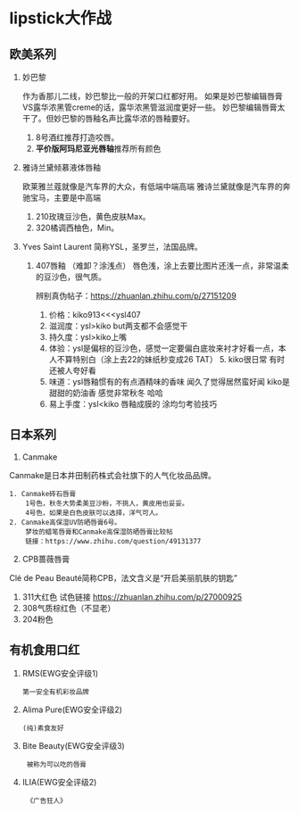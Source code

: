 # lipstick大作战

## **欧美系列**
1. 妙巴黎

    作为香那儿二线，妙巴黎比一般的开架口红都好用。
    如果是妙巴黎编辑唇膏VS露华浓黑管creme的话，露华浓黑管滋润度更好一些。
    妙巴黎编辑唇膏太干了。但妙巴黎的唇釉名声比露华浓的唇釉要好。
    
     1. 8号酒红推荐打造咬唇。
     2. **平价版阿玛尼亚光唇轴**推荐所有颜色
2. 雅诗兰黛倾慕液体唇釉

    欧莱雅兰蔻就像是汽车界的大众，有低端中端高端
    雅诗兰黛就像是汽车界的奔驰宝马，主要是中高端

    1. 210玫瑰豆沙色，黄色皮肤Max。
    2. 320橘调西柚色，Min。
3. Yves Saint Laurent
简称YSL，圣罗兰，法国品牌。
	1. 407唇釉 （难卸？涂浅点）
	唇色浅，涂上去要比图片还浅一点，非常温柔的豆沙色，很气质。

		辨别真伪帖子：https://zhuanlan.zhihu.com/p/27151209
		1. 价格：kiko913<<<ysl407 
		2.  滋润度：ysl>kiko but两支都不会感觉干
		3. 持久度：ysl>kiko上嘴
		4. 体验：ysl是偏棕的豆沙色，感觉一定要偏白底妆来衬才好看一点，本人不算特别白（涂上去22的妹纸秒变成26 TAT） 		5. kiko很日常 有时还被人夸好看 
		6. 味道：ysl唇釉惯有的有点酒精味的香味 闻久了觉得居然蛮好闻
		                 kiko是甜甜的奶油香 感觉非常秋冬 哈哈
		7. 易上手度：ysl<kiko 唇釉成膜的 涂均匀考验技巧
	
## **日本系列**
1. Canmake

Canmake是日本井田制药株式会社旗下的人气化妆品品牌。

    1. Canmake砖石唇膏
        1号色，秋冬大势柔美豆沙粉，不挑人，黄皮用也妥妥。
        4号色，如果是白色皮肤可以选择，洋气可人。
    2. Canmake高保湿UV防晒唇膏6号。
        梦妆的蜡笔唇膏和Canmake高保湿防晒唇膏比较帖
        链接：https://www.zhihu.com/question/49131377
2. CPB蔷薇唇膏

Clé de Peau Beauté简称CPB，法文含义是“开启美丽肌肤的钥匙”

1. 311大红色 试色链接 https://zhuanlan.zhihu.com/p/27000925
2. 308气质棕红色（不显老）
3. 204粉色
	
	
## **有机食用口红**
1.  RMS(EWG安全评级1)
        
        第一安全有机彩妆品牌
2.  Alima Pure(EWG安全评级2)
        
        (纯)素食友好
3. Bite Beauty(EWG安全评级3)

        被称为可以吃的唇膏
4. ILIA(EWG安全评级2)

        《广告狂人》	